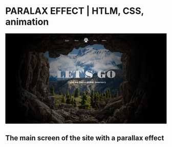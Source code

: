 
# PARALAX EFFECT | HTLM, CSS, animation

![animation_paralax ](./images/Cave.jpg)

## The main screen of the site with a parallax effect